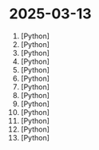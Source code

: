 # 2025-03-13

1. [](https://github.comundefined "Like Manus, Computer Use Agent(CUA) and Omniparser, we are computer-using agents.AI-driven local automation assistant that uses natural language to make computers work by themselves") [Python]
2. [](https://github.comundefined "AI Native Data App Development framework with AWEL(Agentic Workflow Expression Language) and Agents") [Python]
3. [](https://github.comundefined "Python SDK for AI agent monitoring, LLM cost tracking, benchmarking, and more. Integrates with most LLMs and agent frameworks including OpenAI Agents SDK, CrewAI, Langchain, Autogen, AG2, and CamelAI") [Python]
4. [](https://github.comundefined "A collective list of free APIs") [Python]
5. [](https://github.comundefined "🤗 LeRobot: Making AI for Robotics more accessible with end-to-end learning") [Python]
6. [](https://github.comundefined "Research and development (R&D) is crucial for the enhancement of industrial productivity, especially in the AI era, where the core aspects of R&D are mainly focused on data and models. We are committed to automating these high-value generic R&D processes through our open source R&D automation tool RD-Agent, which lets AI drive data-driven AI.") [Python]
7. [](https://github.comundefined "MLX-VLM is a package for inference and fine-tuning of Vision Language Models (VLMs) on your Mac using MLX.") [Python]
8. [](https://github.comundefined "🐫 CAMEL: Finding the Scaling Law of Agents. The first and the best multi-agent framework. https://www.camel-ai.org") [Python]
9. [](https://github.comundefined "Make websites accessible for AI agents") [Python]
10. [](https://github.comundefined "Debug, evaluate, and monitor your LLM applications, RAG systems, and agentic workflows with comprehensive tracing, automated evaluations, and production-ready dashboards.") [Python]
11. [](https://github.comundefined "Pydoll is a library for automating chromium-based browsers without a WebDriver, offering realistic interactions. It supports Python's asynchronous features, enhancing performance and enabling event capturing and simultaneous web scraping.") [Python]
12. [](https://github.comundefined "Official repo for paper Structured 3D Latents for Scalable and Versatile 3D Generation (CVPR'25).") [Python]
13. [](https://github.comundefined "Educational framework exploring ergonomic, lightweight multi-agent orchestration. Managed by OpenAI Solution team.") [Python]

